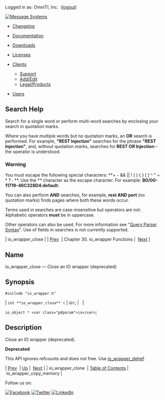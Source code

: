 Logged in as: OmniTI, Inc.  ([logout](https://support.messagesystems.com/logout.php))

[![Message Systems](https://support.messagesystems.com/images/ms-white205.png)](https://support.messagesystems.com/start.php) 

*   [Changelog](https://support.messagesystems.com/start.php?show=changelog)
*   [Documentation](https://support.messagesystems.com/docs/)
*   [Downloads](https://support.messagesystems.com/start.php)

*   [Licenses](https://support.messagesystems.com/license_summary.php)
*   <a href="">Clients</a>
    *   [Support](https://support.messagesystems.com/cs.php)
    *   [Add/Edit](https://support.messagesystems.com/edit_client.php)
    *   [Legal/Products](https://support.messagesystems.com/edit_products.php)
*   [Users](https://support.messagesystems.com/edit_customer.php)

## Search Help

Search for a single word or perform multi-word searches by enclosing your search in quotation marks.

Where you have multiple words but no quotation marks, an **OR** search is performed. For example, **"REST Injection"** searches for the phrase **"REST Injection"**, and, without quotation marks, searches for **REST OR Injection**--the operator is understood.

### Warning

You must escape the following special characters: **+ - && || ! ( ) { } [ ] ^ " ~ * ? : \**. Use the **\** character as the escape character. For example: **B0/00-11719-46C328D4\:default\:**

You can also perform **AND** searches, for example, **rest AND port** (no quotation marks) finds pages where both these words occur.

Terms used in searches are case-insensitive but operators are not. Alphabetic operators **must** be in uppercase.

Other operators can also be used. For more information see "[Query Parser Syntax](https://lucene.apache.org/core/old_versioned_docs/versions/3_0_0/queryparsersyntax.html)". Use of fields in searches is not currently supported.

| io_wrapper_close |
| [Prev](apis.io_wrapper_clone.php)  | Chapter 30. io_wrapper Functions |  [Next](apis.io_wrapper_copy_memory.php) |

<a name="apis.io_wrapper_close"></a>
## Name

io_wrapper_close — Close an IO wrapper (deprecated)

## Synopsis

`#include "io_wrapper.h"`

| `int **io_wrapper_close** (` | <var class="pdparam">io</var>`)`; |   |

`io_object * <var class="pdparam">io</var>`;<a name="idp26061728"></a>
## Description

Close an IO wrapper (deprecated).

**Deprecated**

This API ignores refcounts and does not free. Use [io_wrapper_delref](apis.io_wrapper_delref.php "io_wrapper_delref").

| [Prev](apis.io_wrapper_clone.php)  | [Up](io_wrapper.php) |  [Next](apis.io_wrapper_copy_memory.php) |
| io_wrapper_clone  | [Table of Contents](index.php) |  io_wrapper_copy_memory |

Follow us on:

[![Facebook](https://support.messagesystems.com/images/icon-facebook.png)](http://www.facebook.com/messagesystems) [![Twitter](https://support.messagesystems.com/images/icon-twitter.png)](http://twitter.com/#!/MessageSystems) [![LinkedIn](https://support.messagesystems.com/images/icon-linkedin.png)](http://www.linkedin.com/company/message-systems)